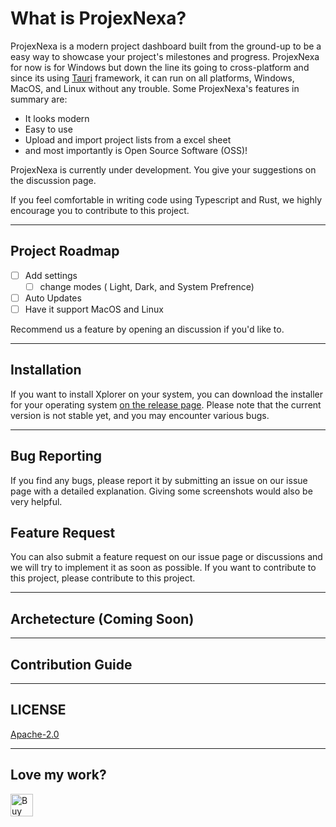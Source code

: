 # What is ProjexNexa?

ProjexNexa is a modern project dashboard built from the ground-up to be a easy way to showcase your project's milestones and progress. ProjexNexa for now is for Windows but down the line its going to cross-platform and since its using [Tauri](https://tauri.studio/) framework, it can run on all platforms, Windows, MacOS, and Linux without any trouble. Some ProjexNexa's features in summary are:

* It looks modern
* Easy to use
* Upload and import project lists from a excel sheet
* and most importantly is Open Source Software (OSS)!

ProjexNexa is currently under development. You give your suggestions on the discussion page.

If you feel comfortable in writing code using Typescript and Rust, we highly encourage you to contribute to this project.

---

## Project Roadmap

* [ ] Add settings
  * [ ] change modes ( Light, Dark, and System Prefrence)
* [ ] Auto Updates
* [ ] Have it support MacOS and Linux

Recommend us a feature by opening an discussion if you'd like to.

---

## Installation

If you want to install Xplorer on your system, you can download the installer for your operating system [on the release page](https://github.com/EasyCanadianGamer/ProjectManagement/releases). Please note that the current version is not stable yet, and you may encounter various bugs.

---

## Bug Reporting

If you find any bugs, please report it by submitting an issue on our issue page with a detailed explanation. Giving some screenshots would also be very helpful.

## Feature Request

You can also submit a feature request on our issue page or discussions and we will try to implement it as soon as possible. If you want to contribute to this project, please contribute to this project.

---

## Archetecture (Coming Soon)

---

## Contribution Guide

---

## LICENSE

[Apache-2.0](https://github.com/EasyCanadianGamer/ProjexNexa#Apache-2.0-1-ov-file)

---

## Love my work?

<a href='https://ko-fi.com/C0C4V12R4' target='_blank'><img height='36' style='border:0px;height:36px;' src='https://storage.ko-fi.com/cdn/kofi1.png?v=6' border='0' alt='Buy Me a Coffee at ko-fi.com' /></a>
